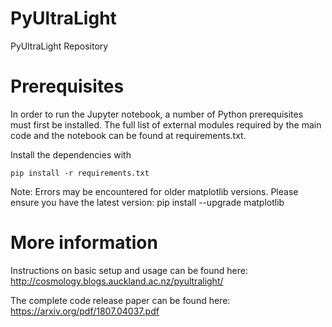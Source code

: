 # PyUltraLight
PyUltraLight Repository


# Prerequisites

In order to run the Jupyter notebook, a number of Python prerequisites must first be installed. The full list of external modules required by the main code and the notebook can be found at requirements.txt.

Install the dependencies with
```
pip install -r requirements.txt
```

Note: Errors may be encountered for older matplotlib versions. Please ensure you have the latest version:
pip install --upgrade matplotlib

# More information

Instructions on basic setup and usage can be found here:
http://cosmology.blogs.auckland.ac.nz/pyultralight/

The complete code release paper can be found here:
https://arxiv.org/pdf/1807.04037.pdf
